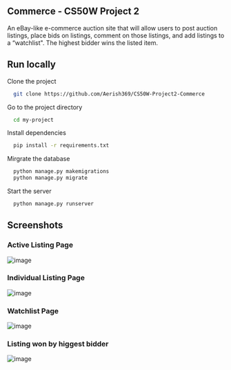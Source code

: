 
## Commerce - CS50W Project 2 

An eBay-like e-commerce auction site that will allow users to post auction listings, place bids on listings, comment on those listings, and add listings to a “watchlist". The highest bidder wins the listed item. 



## Run locally

Clone the project

```bash
  git clone https://github.com/Aerish369/CS50W-Project2-Commerce
```

Go to the project directory

```bash
  cd my-project
```

Install dependencies

```bash
  pip install -r requirements.txt

```

Mirgrate the database

```bash
  python manage.py makemigrations
  python manage.py migrate
```

Start the server

```bash
  python manage.py runserver
```


## Screenshots

### Active Listing Page

![image](https://github.com/Aerish369/CS50W-Project2-Commerce/assets/107682299/f9cf12c9-1575-4440-89a7-92d4af426314)

### Individual Listing Page 

![image](https://github.com/Aerish369/CS50W-Project2-Commerce/assets/107682299/4ef29c48-d637-4396-ae24-e460b66152c5)

### Watchlist Page

![image](https://github.com/Aerish369/CS50W-Project2-Commerce/assets/107682299/50077515-ff1e-4bf1-8032-586c6d592ff9)


### Listing won by higgest bidder

![image](https://github.com/Aerish369/CS50W-Project2-Commerce/assets/107682299/c3d98cb3-f989-42be-9af2-81ea96aaa619)



